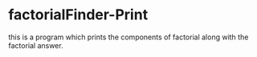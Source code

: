 # factorialFinder-Print
this is a program which prints the components of factorial along with the factorial answer.
